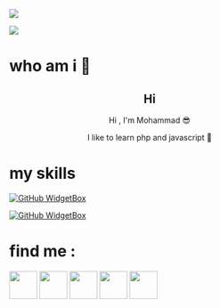 <img align="center" src="https://github-widgetbox.vercel.app/api/profile?username=mohwmmad86&data=followers,repositories,stars,commits&theme=nautilus">

![](https://visitcount.itsvg.in/api?id=mohwmmad86&label=Profile%20Views&color=9&icon=8&pretty=true)

# who am i 👤
<h2 align="center" >Hi</h2>
<p align="center" >Hi , I'm Mohammad 😎</p>
<p  align="center" >I like to learn php and javascript 🐍</p>


# my skills

[![GitHub WidgetBox](https://github-widgetbox.vercel.app/api/skills?languages=python,html,css,csharp,mysql&includeNames=true&theme=nautilus)](https://github.com/Jurredr/github-widgetbox)

[![GitHub WidgetBox](https://github-widgetbox.vercel.app/api/skills?frameworks=tailwind&includeNames=true&theme=nautilus)](https://github.com/Jurredr/github-widgetbox)


# find me :

<a href="https://t.me/mohwmmad86"><img src="https://github.com/mohwmmad86/mohwmmad86/blob/86fa88d9f3c0b8118c06440a948fad1b51809612/icons/telegram.png" width="50px"></a> 
<a href="https://www.linkedin.com/in/mohwmmad86"> <img src="https://github.com/mohwmmad86/mohwmmad86/blob/e7bff72d0951783899aa954890737f1882f30a00/icons/linkedin.png" width="50px"></a>
<a href="https://instagram.com/mohwmmad86"><img src="https://github.com/mohwmmad86/mohwmmad86/blob/86fa88d9f3c0b8118c06440a948fad1b51809612/icons/instagram.png" width="50px"></a> 
<a href="https://x.com/mohwmmad86"><img src="https://github.com/mohwmmad86/mohwmmad86/blob/86fa88d9f3c0b8118c06440a948fad1b51809612/icons/x.png" width="50px"></a> 
<a href="https://reddit.com/u/mohwmmad86"><img src="https://github.com/mohwmmad86/mohwmmad86/blob/86fa88d9f3c0b8118c06440a948fad1b51809612/icons/reddit.png" width="50px"></a> 
